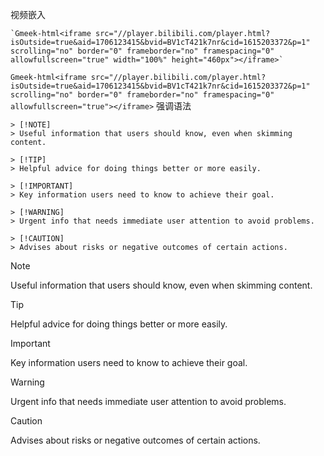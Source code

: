 视频嵌入
```
`Gmeek-html<iframe src="//player.bilibili.com/player.html?isOutside=true&aid=1706123415&bvid=BV1cT421k7nr&cid=1615203372&p=1" scrolling="no" border="0" frameborder="no" framespacing="0" allowfullscreen="true" width="100%" height="460px"></iframe>`
```
`Gmeek-html<iframe src="//player.bilibili.com/player.html?isOutside=true&aid=1706123415&bvid=BV1cT421k7nr&cid=1615203372&p=1" scrolling="no" border="0" frameborder="no" framespacing="0" allowfullscreen="true"></iframe>`
强调语法
```
> [!NOTE]
> Useful information that users should know, even when skimming content.

> [!TIP]
> Helpful advice for doing things better or more easily.

> [!IMPORTANT]
> Key information users need to know to achieve their goal.

> [!WARNING]
> Urgent info that needs immediate user attention to avoid problems.

> [!CAUTION]
> Advises about risks or negative outcomes of certain actions.
```
> [!NOTE]
> Useful information that users should know, even when skimming content.

> [!TIP]
> Helpful advice for doing things better or more easily.

> [!IMPORTANT]
> Key information users need to know to achieve their goal.

> [!WARNING]
> Urgent info that needs immediate user attention to avoid problems.

> [!CAUTION]
> Advises about risks or negative outcomes of certain actions.